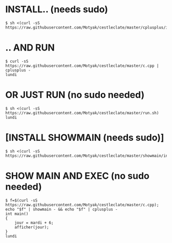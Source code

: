 # INSTALL.. (needs sudo)
```console
$ sh <(curl -sS https://raw.githubusercontent.com/Motyak/cestleclate/master/cplusplus/install.sh)
```

# .. AND RUN
```console
$ curl -sS https://raw.githubusercontent.com/Motyak/cestleclate/master/c.cpp | cplusplus -
lundi
```

# OR JUST RUN (no sudo needed)
```console
$ sh <(curl -sS https://raw.githubusercontent.com/Motyak/cestleclate/master/run.sh)
lundi
```

# [INSTALL SHOWMAIN (needs sudo)]
```console
$ sh <(curl -sS https://raw.githubusercontent.com/Motyak/cestleclate/master/showmain/install.sh)
```

# SHOW MAIN AND EXEC (no sudo needed)
```console
$ f=$(curl -sS https://raw.githubusercontent.com/Motyak/cestleclate/master/c.cpp); echo "$f" | showmain - && echo "$f" | cplusplus -
int main()
{
    jour = mardi + 6;
    afficher(jour);
}
lundi
```
